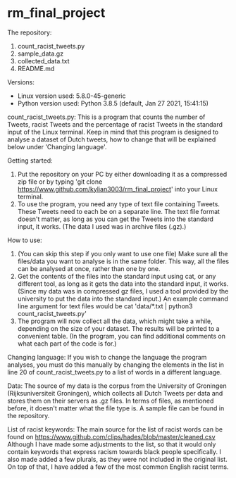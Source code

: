 # rm_final_project

The repository:
1. count_racist_tweets.py
2. sample_data.gz
3. collected_data.txt
4. README.md

Versions:
- Linux version used: 5.8.0-45-generic
- Python version used: Python 3.8.5 (default, Jan 27 2021, 15:41:15)

count_racist_tweets.py:
This is a program that counts the number of Tweets, racist Tweets and the percentage of racist Tweets in the standard input of the Linux terminal. Keep in mind that this program is designed to analyse a dataset of Dutch tweets, how to change that will be explained below under 'Changing language'.

Getting started:
1. Put the repository on your PC by either downloading it as a compressed zip file or by typing 'git clone https://www.github.com/kylian3003/rm_final_project' into your Linux terminal.
2. To use the program, you need any type of text file containing Tweets. These Tweets need to each be on a separate line. The text file format doesn't matter, as long as you can get the Tweets into the standard input, it works. (The data I used was in archive files (.gz).)

How to use:
1. (You can skip this step if you only want to use one file) Make sure all the files/data you want to analyse is in the same folder. This way, all the files can be analysed at once, rather than one by one.
2. Get the contents of the files into the standard input using cat, or any different tool, as long as it gets the data into the standard input, it works. (Since my data was in compressed gz files, I used a tool provided by the university to put the data into the standard input.) An example command line argument for text files would be cat 'data/*.txt | python3 count_racist_tweets.py'
3. The program will now collect all the data, which might take a while, depending on the size of your dataset. The results will be printed to a convenient table.
(In the program, you can find additional comments on what each part of the code is for.)

Changing language:
If you wish to change the language the program analyses, you must do this manually by changing the elements in the list in line 20 of count_racist_tweets.py to a list of words in a different language.

Data:
The source of my data is the corpus from the University of Groningen (Rijksuniversiteit Groningen), which collects all Dutch Tweets per data and stores them on their servers as .gz files.
In terms of files, as mentioned before, it doesn't matter what the file type is.
A sample file can be found in the repository.

List of racist keywords:
The main source for the list of racist words can be found on https://www.github.com/clips/hades/blob/master/cleaned.csv Although I have made some adjustments to the list, so that it would only contain keywords that express racism towards black people specifically. I also made added a few plurals, as they were not included in the original list. On top of that, I have added a few of the most common English racist terms.
